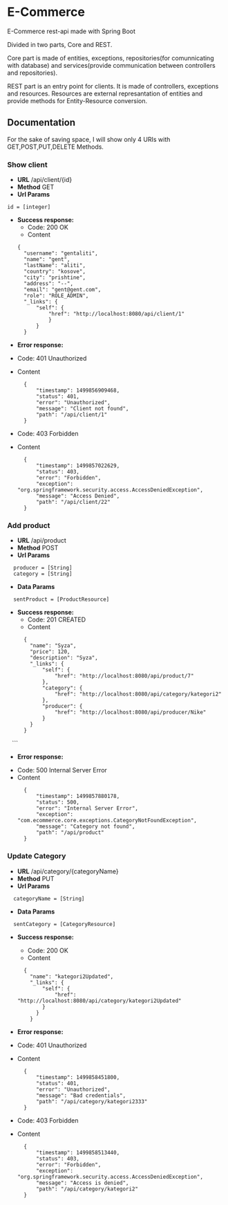 # E-Commerce 
E-Commerce rest-api made with Spring Boot

Divided in two parts, Core and REST.

Core part is made of entities, exceptions, repositories(for comunnicating with database) and services(provide communication between controllers and repositories).

REST part is an entry point for clients. It is made of controllers, exceptions and resources. Resources are external represantation of entities and provide methods for Entity-Resource conversion.

## Documentation

For the sake of saving space, I will show only 4 URIs with GET,POST,PUT,DELETE Methods.

### Show client
* <b>URL</b> 
  /api/client/{id}
* <b>Method</b> 
  GET
* <b>Url Params</b>
```
id = [integer]
```
* <b>Success response:</b> 
  - Code: 200 OK
  - Content
  ```
  {
    "username": "gentaliti",
    "name": "gent",
    "lastName": "aliti",
    "country": "kosove",
    "city": "prishtine",
    "address": "--",
    "email": "gent@gent.com",
    "role": "ROLE_ADMIN",
    "_links": {
        "self": {
            "href": "http://localhost:8080/api/client/1"
            }
        }
    }
  ```
* <b>Error response:</b> 
- Code: 401 Unauthorized
- Content
    ```
      {
          "timestamp": 1499856909468,
          "status": 401,
          "error": "Unauthorized",
          "message": "Client not found",
          "path": "/api/client/1"
      }
    ```
        
- Code: 403 Forbidden
- Content
    ```
      {
          "timestamp": 1499857022629,
          "status": 403,
          "error": "Forbidden",
          "exception": "org.springframework.security.access.AccessDeniedException",
          "message": "Access Denied",
          "path": "/api/client/22"
      }
    ```
    
    
    
    
    
    
### Add product
* <b>URL</b> 
  /api/product
* <b>Method</b> 
  POST
* <b>Url Params</b>
```
  producer = [String]
  category = [String]
```
* <b>Data Params</b>
```
  sentProduct = [ProductResource]
```
* <b>Success response:</b> 
  - Code: 201 CREATED
  - Content
  ```
    {
      "name": "Syza",
      "price": 120,
      "description": "Syza",
      "_links": {
          "self": {
              "href": "http://localhost:8080/api/product/7"
          },
          "category": {
              "href": "http://localhost:8080/api/category/kategori2"
          },
          "producer": {
              "href": "http://localhost:8080/api/producer/Nike"
          }
      }
    }
 ``` ``` ``` 
 
 
* <b>Error response:</b> 
- Code: 500 Internal Server Error
- Content
    ```
      {
          "timestamp": 1499857880178,
          "status": 500,
          "error": "Internal Server Error",
          "exception": "com.ecommerce.core.exceptions.CategoryNotFoundException",
          "message": "Category not found",
          "path": "/api/product"
      }
    ```
  
    
    
### Update Category
* <b>URL</b> 
  /api/category/{categoryName}
* <b>Method</b> 
  PUT
* <b>Url Params</b>
```
  categoryName = [String]
```

* <b>Data Params</b>
```
  sentCategory = [CategoryResource]
```

* <b>Success response:</b> 
  - Code: 200 OK
  - Content
  ```
    {
      "name": "kategori2Updated",
      "_links": {
          "self": {
              "href": "http://localhost:8080/api/category/kategori2Updated"
          }
        }
      }
  ``` 
  
* <b>Error response:</b> 
- Code: 401 Unauthorized
- Content
    ```
      {
          "timestamp": 1499858451800,
          "status": 401,
          "error": "Unauthorized",
          "message": "Bad credentials",
          "path": "/api/category/kategori2333"
      }
    ```
        
- Code: 403 Forbidden
- Content
    ```
      {
          "timestamp": 1499858513440,
          "status": 403,
          "error": "Forbidden",
          "exception": "org.springframework.security.access.AccessDeniedException",
          "message": "Access is denied",
          "path": "/api/category/kategori2"
      }
    ```
    
    
    
